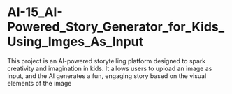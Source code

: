 # AI-15_AI-Powered_Story_Generator_for_Kids_Using_Imges_As_Input
This project is an AI-powered storytelling platform designed to spark creativity and imagination in kids. It allows users to upload an image as input, and the AI generates a fun, engaging story based on the visual elements of the image

